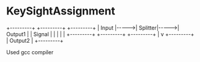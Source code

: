 # KeySightAssignment
   +---------+       +---------+       +---------+
   | Input   |----->| Splitter|----->| Output1 |
   | Signal  |      |         |      |         |
   +---------+      +---------+      +---------+
                           |
                           v
                       +---------+
                       | Output2 |
                       +---------+

Used gcc compiler
